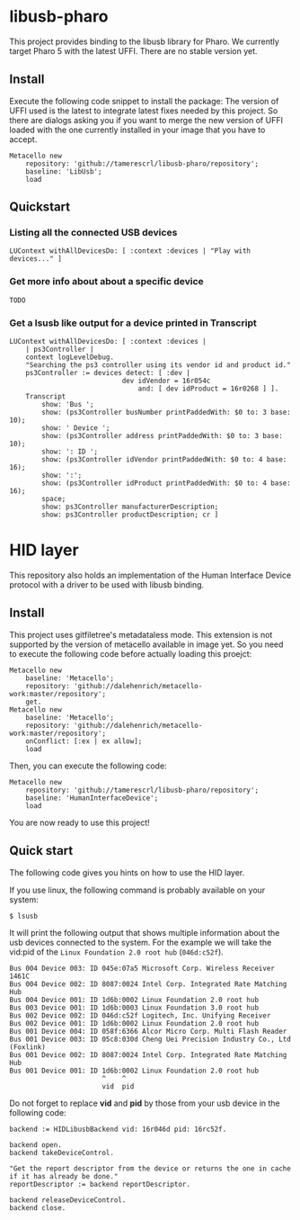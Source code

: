 # libusb-pharo

This project provides binding to the libusb library for Pharo. We currently target Pharo 5 with the latest UFFI. There are no stable version yet.

## Install

Execute the following code snippet to install the package:
The version of UFFI used is the latest to integrate latest fixes needed by this project. So there are dialogs asking you if you want to merge the new version of UFFI loaded with the one currently installed in your image that you have to accept.

~~~
Metacello new
    repository: 'github://tamerescrl/libusb-pharo/repository';
    baseline: 'LibUsb';
    load
~~~


## Quickstart

### Listing all the connected USB devices
```
LUContext withAllDevicesDo: [ :context :devices | "Play with devices..." ]
```

### Get more info about about a specific device

`TODO`

### Get a lsusb like output for a device printed in Transcript
```
LUContext withAllDevicesDo: [ :context :devices |
    | ps3Controller |
    context logLevelDebug.
    "Searching the ps3 controller using its vendor id and product id."
    ps3Controller := devices detect: [ :dev |
                            dev idVendor = 16r054c
                                and: [ dev idProduct = 16r0268 ] ].
    Transcript
        show: 'Bus ';
        show: (ps3Controller busNumber printPaddedWith: $0 to: 3 base: 10);
        show: ' Device ';
        show: (ps3Controller address printPaddedWith: $0 to: 3 base: 10);
        show: ': ID ';
        show: (ps3Controller idVendor printPaddedWith: $0 to: 4 base: 16);
        show: ':';
        show: (ps3Controller idProduct printPaddedWith: $0 to: 4 base: 16);
        space;
        show: ps3Controller manufacturerDescription;
        show: ps3Controller productDescription; cr ]
```

# HID layer
This repository also holds an implementation of the Human Interface Device protocol with a driver to be used with libusb binding.

## Install
This project uses gitfiletree's metadataless mode. This extension is not supported
by the version of metacello available in image yet. So you need to execute the
following code before actually loading this proejct:
```
Metacello new 
    baseline: 'Metacello'; 
    repository: 'github://dalehenrich/metacello-work:master/repository'; 
    get. 
Metacello new 
    baseline: 'Metacello'; 
    repository: 'github://dalehenrich/metacello-work:master/repository'; 
    onConflict: [:ex | ex allow]; 
    load 
```
Then, you can execute the following code:
```
Metacello new
    repository: 'github://tamerescrl/libusb-pharo/repository';
    baseline: 'HumanInterfaceDevice';
    load
```
You are now ready to use this project!

## Quick start
The following code gives you hints on how to use the HID layer.

If you use linux, the following command is probably available on your system:
```
$ lsusb
```

It will print the following output that shows multiple information about the
usb devices connected to the system. For the example we will take the vid:pid
of the `Linux Foundation 2.0 root hub` (`046d:c52f`).

```
Bus 004 Device 003: ID 045e:07a5 Microsoft Corp. Wireless Receiver 1461C
Bus 004 Device 002: ID 8087:0024 Intel Corp. Integrated Rate Matching Hub
Bus 004 Device 001: ID 1d6b:0002 Linux Foundation 2.0 root hub
Bus 003 Device 001: ID 1d6b:0003 Linux Foundation 3.0 root hub
Bus 002 Device 002: ID 046d:c52f Logitech, Inc. Unifying Receiver
Bus 002 Device 001: ID 1d6b:0002 Linux Foundation 2.0 root hub
Bus 001 Device 004: ID 058f:6366 Alcor Micro Corp. Multi Flash Reader
Bus 001 Device 003: ID 05c8:030d Cheng Uei Precision Industry Co., Ltd (Foxlink) 
Bus 001 Device 002: ID 8087:0024 Intel Corp. Integrated Rate Matching Hub
Bus 001 Device 001: ID 1d6b:0002 Linux Foundation 2.0 root hub
                       ^    ^
                       vid  pid
```

Do not forget to replace **vid** and **pid** by those from your usb device in the following code: 

```
backend := HIDLibusbBackend vid: 16r046d pid: 16rc52f.

backend open.
backend takeDeviceControl.

"Get the report descriptor from the device or returns the one in cache if it has already be done."
reportDescriptor := backend reportDescriptor.

backend releaseDeviceControl.
backend close.
```
